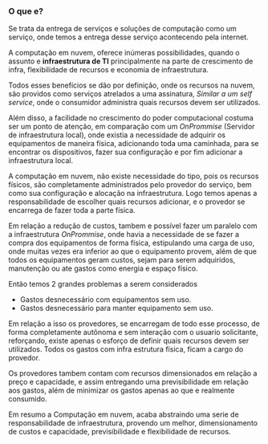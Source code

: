 ### O que e?

Se trata da entrega de serviços e soluções de computação como um serviço, onde temos a entrega desse serviço acontecendo pela internet.

A computação em nuvem, oferece inúmeras possibilidades, quando o assunto e **infraestrutura de TI** principalmente na parte de crescimento de infra, flexibilidade de recursos e economia de infraestrutura.

Todos esses benefícios se dão por definição, onde os recursos na nuvem, são providos como serviços atrelados a uma assinatura, *Similar a um self service*, onde o consumidor administra quais recursos devem ser utilizados.

Além disso, a facilidade no crescimento do poder computacional costuma ser um ponto de atenção, em comparação com um *OnPrommise* (Servidor de infraestrutura local), onde existia a necessidade de adquirir os equipamentos de maneira física, adicionando toda uma caminhada, para se encontrar os dispositivos, fazer sua configuração e por fim adicionar a infraestrutura local.

A computação em nuvem, não existe necessidade do tipo, pois os recursos físicos, são completamente administrados pelo provedor do serviço, bem como sua configuração e alocação na infraestrutura. Logo temos apenas a responsabilidade de escolher quais recursos adicionar, e o provedor se encarrega de fazer toda a parte física.

Em relação a redução de custos, tambem e possível fazer um paralelo com a infraestrutura *OnPrommise*, onde havia a necessidade de se fazer a compra dos equipamentos de forma física, estipulando uma carga de uso, onde muitas vezes era inferior ao que o equipamento provem, além de que todos os equipamentos geram custos, sejam para serem adquiridos, manutenção ou ate gastos como energia e espaço físico.

Então temos 2 grandes problemas a serem considerados

- Gastos desnecessário com equipamentos sem uso.
- Gastos desnecessário para manter equipamento sem uso.

Em relação a isso os provedores, se encarregam de todo esse processo, de forma completamente autônoma e sem interação com o usuario solicitante, reforçando, existe apenas o esforço de definir quais recursos devem ser utilizados. Todos os gastos com infra estrutura física, ficam a cargo do provedor.

Os provedores tambem contam com recursos dimensionados em relação a preço e capacidade, e assim entregando uma previsibilidade em relação aos gastos, além de minimizar os gastos apenas ao que e realmente consumido.

Em resumo a Computação em nuvem, acaba abstraindo uma serie de responsabilidade de infraestrutura, provendo um melhor, dimensionamento de custos e capacidade, previsibilidade e flexibilidade de recursos.